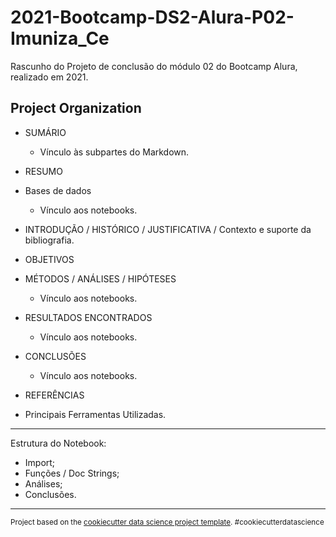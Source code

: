 2021-Bootcamp-DS2-Alura-P02-Imuniza_Ce
==============================

Rascunho do Projeto de conclusão do módulo 02 do Bootcamp Alura, realizado em 2021.

Project Organization
------------
- SUMÁRIO
    - Vínculo às subpartes do Markdown.

- RESUMO

- Bases de dados
    - Vínculo aos notebooks.

- INTRODUÇÃO / HISTÓRICO / JUSTIFICATIVA / Contexto e suporte da bibliografia.

- OBJETIVOS

- MÉTODOS / ANÁLISES / HIPÓTESES
    - Vínculo aos notebooks.

- RESULTADOS ENCONTRADOS
    - Vínculo aos notebooks.

- CONCLUSÕES
    - Vínculo aos notebooks.

- REFERÊNCIAS

- Principais Ferramentas Utilizadas.

--------

Estrutura do Notebook:
 - Import;
 - Funções / Doc Strings;
 - Análises;
 - Conclusões.

--------

<p><small>Project based on the <a target="_blank" href="https://drivendata.github.io/cookiecutter-data-science/">cookiecutter data science project template</a>. #cookiecutterdatascience</small></p>
